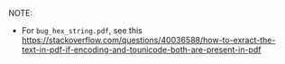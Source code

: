 NOTE:

* For `bug_hex_string.pdf`, see this https://stackoverflow.com/questions/40036588/how-to-exract-the-text-in-pdf-if-encoding-and-tounicode-both-are-present-in-pdf

